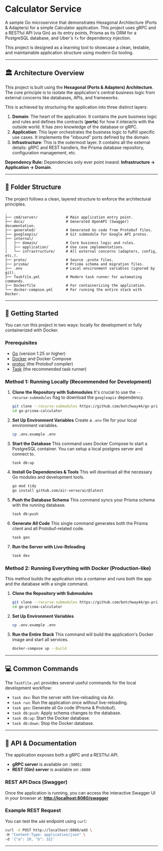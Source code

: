 

# Calculator Service

[](https://golang.org)
[](https://opensource.org/licenses/MIT)

A sample Go microservice that demonstrates Hexagonal Architecture (Ports & Adapters) for a simple Calculator application. This project uses gRPC and a RESTful API (via Gin) as its entry points, Prisma as its ORM for a PostgreSQL database, and Uber's `fx` for dependency injection.

This project is designed as a learning tool to showcase a clean, testable, and maintainable application structure using modern Go tooling.

-----

## 🏛️ Architecture Overview

This project is built using the **Hexagonal (Ports & Adapters) Architecture**. The core principle is to isolate the application's central business logic from external concerns like databases, APIs, and frameworks.

This is achieved by structuring the application into three distinct layers:

1.  **Domain**: The heart of the application. It contains the pure business logic and rules and defines the contracts (**ports**) for how it interacts with the outside world. It has zero knowledge of the database or gRPC.
2.  **Application**: This layer orchestrates the business logic to fulfill specific use cases. It implements the "inbound" ports defined by the domain.
3.  **Infrastructure**: This is the outermost layer. It contains all the external details: gRPC and REST handlers, the Prisma database repository, configuration management, etc.

**Dependency Rule:** Dependencies only ever point inward: **Infrastructure → Application → Domain**.

-----

## 📂 Folder Structure

The project follows a clean, layered structure to enforce the architectural principles.

```
.
├── cmd/server/             # Main application entry point.
├── docs/                   # Generated OpenAPI (Swagger) documentation.
├── generated/              # Generated Go code from Protobuf files.
├── googleapis/             # Git submodule for Google API protos.
├── internal/
│   ├── domain/             # Core business logic and rules.
│   ├── application/        # Use case implementations.
│   └── infrastructure/     # All external concerns (adapters, config, etc.).
├── proto/                  # Source .proto files.
├── prisma/                 # Prisma schema and migration files.
├── .env                    # Local environment variables (ignored by git).
├── Taskfile.yml            # Modern task runner for automating commands.
├── Dockerfile              # For containerizing the application.
└── docker-compose.yml      # For running the entire stack with Docker.
```

-----

## 🚀 Getting Started

You can run this project in two ways: locally for development or fully containerized with Docker.

### Prerequisites

  * [Go](https://golang.org/doc/install) (version 1.25 or higher)
  * [Docker](https://www.docker.com/products/docker-desktop) and Docker Compose
  * [protoc](https://grpc.io/docs/protoc-installation/) (the Protobuf compiler)
  * [Task](https://taskfile.dev/installation/) (the recommended task runner)

### Method 1: Running Locally (Recommended for Development)

1.  **Clone the Repository with Submodules**
    It's crucial to use the `--recurse-submodules` flag to download the `googleapis` dependency.

    ```bash
    git clone --recurse-submodules https://github.com/botchway44/go-prisma-calculator.git
    cd go-prisma-calculator
    ```

2.  **Set Up Environment Variables**
    Create a `.env` file for your local environment variables.

    ```bash
    cp .env.example .env
    ```

3.  **Start the Database**
    This command uses Docker Compose to start a PostgreSQL container. You can setup a local postgres server and connect to.

    ```bash
    task db:up
    ```

4.  **Install Go Dependencies & Tools**
    This will download all the necessary Go modules and development tools.

    ```bash
    go mod tidy
    go install github.com/air-verse/air@latest
    ```

5.  **Push the Database Schema**
    This command syncs your Prisma schema with the running database.

    ```bash
    task db:push
    ```

6.  **Generate All Code**
    This single command generates both the Prisma client and all Protobuf-related code.

    ```bash
    task gen
    ```

7.  **Run the Server with Live-Reloading**

    ```bash
    task dev
    ```

### Method 2: Running Everything with Docker (Production-like)

This method builds the application into a container and runs both the app and the database with a single command.

1.  **Clone the Repository with Submodules**
    ```bash
    git clone --recurse-submodules https://github.com/botchway44/go-prisma-calculator.git
    cd go-prisma-calculator
    ```
2.  **Set Up Environment Variables**
    ```bash
    cp .env.example .env
    ```
3.  **Run the Entire Stack**
    This command will build the application's Docker image and start all services.
    ```bash
    docker-compose up --build
    ```

-----

## 💻 Common Commands

The `Taskfile.yml` provides several useful commands for the local development workflow:

  * `task dev`: Run the server with live-reloading via Air.
  * `task run`: Run the application once without live-reloading.
  * `task gen`: Generate all Go code (Prisma & Protobuf).
  * `task db:push`: Apply schema changes to the database.
  * `task db:up`: Start the Docker database.
  * `task db:down`: Stop the Docker database.

-----

## 📖 API & Documentation

The application exposes both a gRPC and a RESTful API.

  * **gRPC server** is available on `:50051`
  * **REST (Gin) server** is available on `:8080`

### REST API Docs (Swagger)

Once the application is running, you can access the interactive Swagger UI in your browser at:
**[http://localhost:8080/swagger](https://www.google.com/search?q=http://localhost:8080/swagger)**

### Example REST Request

You can test the `add` endpoint using `curl`:

```bash
curl -X POST http://localhost:8080/add \
-H "Content-Type: application/json" \
-d '{"a": 10, "b": 32}'
```

-----
